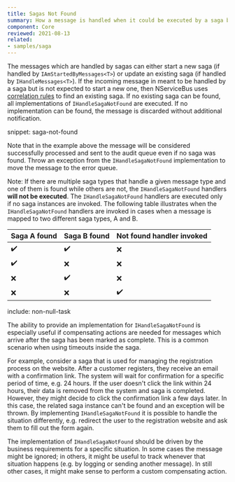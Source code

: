 ```yaml
---
title: Sagas Not Found
summary: How a message is handled when it could be executed by a saga but no saga could be found.
component: Core
reviewed: 2021-08-13
related:
- samples/saga
---
```


The messages which are handled by sagas can either start a new saga (if handled by `IAmStartedByMessages<T>`) or update an existing saga (if handled by `IHandleMessages<T>`). If the incoming message in meant to be handled by a saga but is not expected to start a new one, then NServiceBus uses [correlation rules](/nservicebus/sagas/#correlating-messages-to-a-saga) to find an existing saga. If no existing saga can be found, all implementations of `IHandleSagaNotFound` are executed. If no implementation can be found, the message is discarded without additional notification.

snippet: saga-not-found

Note that in the example above the message will be considered successfully processed and sent to the audit queue even if no saga was found. Throw an exception from the `IHandleSagaNotFound` implementation to move the message to the error queue.

Note: If there are multiple saga types that handle a given message type and one of them is found while others are not, the `IHandleSagaNotFound` handlers **will not be executed**. The `IHandleSagaNotFound` handlers are executed only if no saga instances are invoked. The following table illustrates when the `IHandleSagaNotFound` handlers are invoked in cases when a message is mapped to two different saga types, A and B.

| Saga A found | Saga B found | Not found handler invoked |
|--------|--------|---------|
| ✔️    | ✔️     | ❌     |
| ✔️    | ❌     | ❌     |
| ❌    | ✔️     | ❌     |
| ❌    | ❌     | ✔️     |

include: non-null-task

The ability to provide an implementation for `IHandleSagaNotFound` is especially useful if compensating actions are needed for messages which arrive after the saga has been marked as complete. This is a common scenario when using timeouts inside the saga.

For example, consider a saga that is used for managing the registration process on the website. After a customer registers, they receive an email with a confirmation link. The system will wait for confirmation for a specific period of time, e.g. 24 hours. If the user doesn't click the link within 24 hours, their data is removed from the system and saga is completed. However, they might decide to click the confirmation link a few days later. In this case, the related saga instance can't be found and an exception will be thrown. By implementing `IHandleSagaNotFound` it is possible to handle the situation differently, e.g. redirect the user to the registration website and ask them to fill out the form again.

The implementation of `IHandleSagaNotFound` should be driven by the business requirements for a specific situation. In some cases the message might be ignored; in others, it might be useful to track whenever that situation happens (e.g. by logging or sending another message). In still other cases, it might make sense to perform a custom compensating action.
